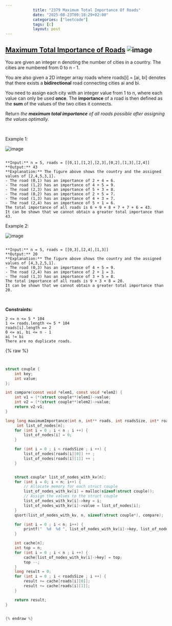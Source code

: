 ```yaml
---
            title: "2379 Maximum Total Importance Of Roads"
            date: "2025-08-23T09:18:29+02:00"
            categories: ["leetcode"]
            tags: [c]
            layout: post
---
```

            
## [Maximum Total Importance of Roads](https://leetcode.com/problems/maximum-total-importance-of-roads) ![image](https://img.shields.io/badge/Difficulty-Medium-orange)

You are given an integer n denoting the number of cities in a country. The cities are numbered from 0 to n - 1.

You are also given a 2D integer array roads where roads[i] = [ai, bi] denotes that there exists a **bidirectional** road connecting cities ai and bi.

You need to assign each city with an integer value from 1 to n, where each value can only be used **once**. The **importance** of a road is then defined as the **sum** of the values of the two cities it connects.

Return *the **maximum total importance** of all roads possible after assigning the values optimally.*

 

Example 1:

![image](https://assets.leetcode.com/uploads/2022/04/07/ex1drawio.png)
```

**Input:** n = 5, roads = [[0,1],[1,2],[2,3],[0,2],[1,3],[2,4]]
**Output:** 43
**Explanation:** The figure above shows the country and the assigned values of [2,4,5,3,1].
- The road (0,1) has an importance of 2 + 4 = 6.
- The road (1,2) has an importance of 4 + 5 = 9.
- The road (2,3) has an importance of 5 + 3 = 8.
- The road (0,2) has an importance of 2 + 5 = 7.
- The road (1,3) has an importance of 4 + 3 = 7.
- The road (2,4) has an importance of 5 + 1 = 6.
The total importance of all roads is 6 + 9 + 8 + 7 + 7 + 6 = 43.
It can be shown that we cannot obtain a greater total importance than 43.

```

Example 2:

![image](https://assets.leetcode.com/uploads/2022/04/07/ex2drawio.png)
```

**Input:** n = 5, roads = [[0,3],[2,4],[1,3]]
**Output:** 20
**Explanation:** The figure above shows the country and the assigned values of [4,3,2,5,1].
- The road (0,3) has an importance of 4 + 5 = 9.
- The road (2,4) has an importance of 2 + 1 = 3.
- The road (1,3) has an importance of 3 + 5 = 8.
The total importance of all roads is 9 + 3 + 8 = 20.
It can be shown that we cannot obtain a greater total importance than 20.

```

 

**Constraints:**

	2 <= n <= 5 * 104
	1 <= roads.length <= 5 * 104
	roads[i].length == 2
	0 <= ai, bi <= n - 1
	ai != bi
	There are no duplicate roads.

{% raw %}


```c


struct couple {
    int key;
    int value;
};

int compare(const void *elem1, const void *elem2) {
    int v1 = (*(struct couple**)elem1)->value;
    int v2 = (*(struct couple**)elem2)->value;
    return v2-v1;
}

long long maximumImportance(int n, int** roads, int roadsSize, int* roadsColSize) {
     int list_of_nodes[n];
    for (int i = 0 ; i < n ; i ++) {
        list_of_nodes[i] = 0;
    }

    for (int i = 0 ; i < roadsSize ; i ++) {
        list_of_nodes[roads[i][0]] ++ ;
        list_of_nodes[roads[i][1]] ++ ;
    }


    struct couple* list_of_nodes_with_kv[n];
    for (int i = 0; i < n; i++) {
        // Allocate memory for each struct couple
        list_of_nodes_with_kv[i] = malloc(sizeof(struct couple));
        // Assign the values to the struct couple
        list_of_nodes_with_kv[i]->key = i;
        list_of_nodes_with_kv[i]->value = list_of_nodes[i];
    }
    qsort(list_of_nodes_with_kv, n, sizeof(struct couple*), compare);

    for (int i = 0 ; i < n; i++) {
        printf("  %d  %d ", list_of_nodes_with_kv[i]->key, list_of_nodes_with_kv[i]-> value);
    }

    int cache[n];
    int top = n;
    for (int i = 0 ; i < n ; i ++) {
        cache[list_of_nodes_with_kv[i]->key] = top;
        top --;
    }
    long result = 0;
    for (int i = 0 ; i < roadsSize ; i ++) {
        result += cache[roads[i][0]];
        result += cache[roads[i][1]];
    }

    return result;
}


{% endraw %}
```
